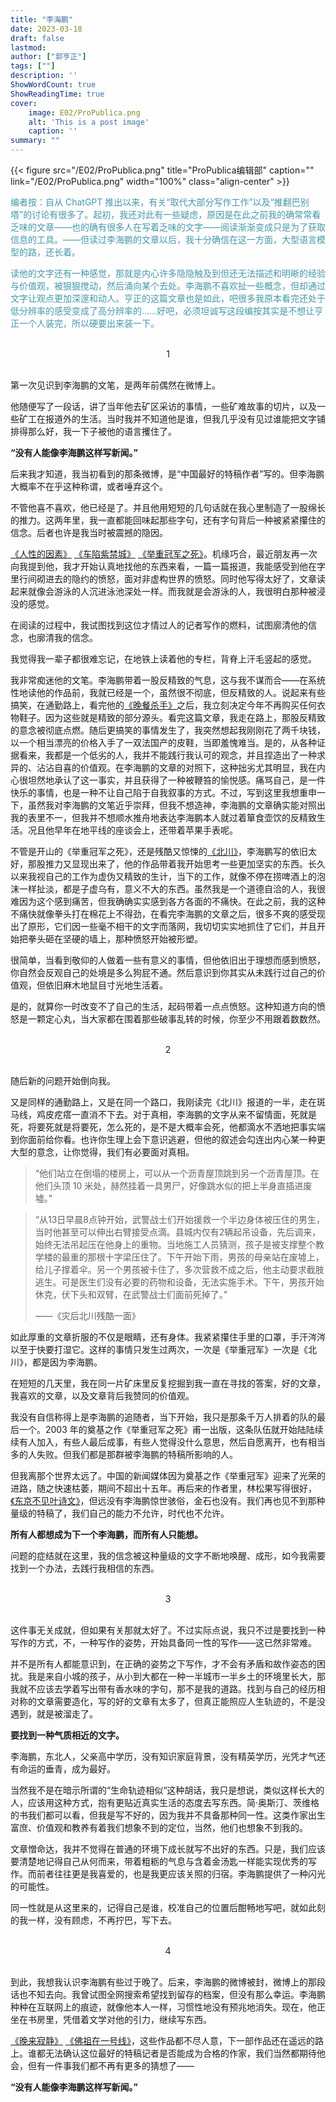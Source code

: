 ```yaml
---
title: "李海鹏"
date: 2023-03-18  
draft: false
lastmod: 
author: ["郭亨正"] 
tags: [""]
description: ''
ShowWordCount: true
ShowReadingTime: true
cover:
    image: E02/ProPublica.png
    alt: 'This is a post image'
    caption: ''
summary: ""
---
```


{{< figure src="/E02/ProPublica.png" title="ProPublica编辑部" caption="" link="/E02/ProPublica.png" width="100%"  class="align-center" >}}


<font color="#4599A9">编者按：自从 ChatGPT 推出以来，有关“取代大部分写作工作”以及“推翻巴别塔”的讨论有很多了。起初，我还对此有一些疑虑，原因是在此之前我的确常常看乏味的文章——也的确有很多人在写着乏味的文字——阅读渐渐变成只是为了获取信息的工具。——但读过李海鹏的文章以后，我十分确信在这一方面，大型语言模型的路，还长着。 </font>

<font color="#4599A9">读他的文字还有一种感觉，那就是内心许多隐隐触及到但还无法描述和明晰的经验与价值观，被狠狠搅动，然后涌向某个去处。李海鹏不喜欢扯一些概念，但却通过文字让观点更加深邃和动人。亨正的这篇文章也是如此，吧很多我原本看完还处于低分辨率的感受变成了高分辨率的......好吧，必须坦诚写这段编按其实是不想让亨正一个人装完，所以硬要出来装一下。 </font><br>
<br>


<center>1</center>
<br>


第一次见识到李海鹏的文笔，是两年前偶然在微博上。

他随便写了一段话，讲了当年他去矿区采访的事情，一些矿难故事的切片，以及一些矿工在报道外的生活。当时我并不知道他是谁，但我几乎没有见过谁能把文字铺排得那么好，我一下子被他的语言攫住了。

**“没有人能像李海鹏这样写新闻。”**

后来我才知道，我当初看到的那条微博，是“中国最好的特稿作者”写的。但李海鹏大概率不在乎这种称谓，或者唾弃这个。

不管他喜不喜欢，他已经是了。并且他用短短的几句话就在我心里制造了一股绵长的推力。这两年里，我一直都能回味起那些字句，还有字句背后一种被紧紧攥住的信念。后者也许是我当时被震撼的隐因。

[《人性的因素》](https://epaper.gmw.cn/sz/html/2011-02/01/nw.D110000sz_20110201_2-10.htm?div=-1) [《车陷紫禁城》](https://mp.weixin.qq.com/s/ORzXMjzfn3pyLeeebsX2fA) [《举重冠军之死》](https://mp.weixin.qq.com/s/5VYWbkGoEDzQUyoUgmTaWQ)。机缘巧合，最近朋友再一次向我提到他，我才开始认真地找他的东西来看，一篇一篇报道，我能感受到他在字里行间砌进去的隐约的愤怒，面对非虚构世界的愤怒。同时他写得太好了，文章读起来就像会游泳的人沉进泳池深处一样。而我就是会游泳的人，我很明白那种被浸没的感觉。

在阅读的过程中，我试图找到这位才情过人的记者写作的燃料，试图廓清他的信念，也廓清我的信念。

我觉得我一辈子都很难忘记，在地铁上读着他的专栏，背脊上汗毛竖起的感觉。

我非常痴迷他的文笔。李海鹏带着一股反精致的气息，这与我不谋而合——在系统性地读他的作品前，我就已经是一个，虽然很不彻底，但反精致的人。说起来有些搞笑，在通勤路上，看完他的[《晚餐杀手》](https://www.99csw.com/book/7/199414.htm)之后，我立刻决定今年不再购买任何衣物鞋子。因为这些就是精致的部分源头。看完这篇文章，我走在路上，那股反精致的意念被彻底点燃。随后更搞笑的事情发生了，我突然想起我刚刚花了两千块钱，以一个相当漂亮的价格入手了一双法国产的皮鞋，当即羞愧难当。是的，从各种证据看来，我都是一个低劣的人，我并不能践行我认可的观念，并且捏造出了一种求异的、沾沾自喜的价值观。在李海鹏的文章的对照下，这种拙劣尤其明显，我在内心很坦然地承认了这一事实，并且获得了一种被鞭笞的愉悦感。痛骂自己，是一件快乐的事情，也是一种不让自己陷于自我叙事的方式。不过，写到这里我想重申一下，虽然我对李海鹏的文笔近乎崇拜，但我不想造神，李海鹏的文章确实能对照出我的表里不一，但我并不想顺水推舟地表达李海鹏本人就过着箪食壶饮的反精致生活。况且他早年在地平线的座谈会上，还带着苹果手表呢。

不管是开山的《举重冠军之死》，还是残酷又惊悚的[《北川》](https://mp.weixin.qq.com/s/XCnqsliBxacIfHg7qSHcCg)，李海鹏写的依旧太好，那股推力又显现出来了，他的作品带着我开始思考一些更加坚实的东西。长久以来我视自己的工作为虚伪又精致的生计，当下的工作，就像不停在捞啤酒上的泡沫一样扯淡，都是子虚乌有，意义不大的东西。虽然我是一个道德自洽的人，我很难因为这个感到痛苦，但我确确实实感到各方各面的不痛快。在此之前，我的这种不痛快就像拳头打在棉花上不得劲，在看完李海鹏的文章之后，很多不爽的感受现出了原形，它们因一些毫不相干的文字而落网，我切切实实地抓住了它们，并且开始把拳头砸在坚硬的墙上，那种愤怒开始被形塑。

很简单，当看到敬仰的人做着一些有意义的事情，但他依旧出于理想而感到愤怒，你自然会反观自己的处境是多么狗屁不通。然后意识到你其实从未践行过自己的价值观，但依旧麻木地鼠目寸光地生活着。

是的，就算你一时改变不了自己的生活，起码带着一点点愤怒。这种知道方向的愤怒是一颗定心丸，当大家都在围着那些破事乱转的时候，你至少不用跟着数数然。<br>
<br>

<center>2</center>
<br>

随后新的问题开始倒向我。

又是同样的通勤路上，又是在同一个路口，我刚读完《北川》报道的一半，走在斑马线，鸡皮疙瘩一直消不下去。对于真相，李海鹏的文字从来不留情面，死就是死，将要死就是将要死，怎么死的，是不是大概率会死，他都滴水不洒地把事实端到你面前给你看。也许你生理上会下意识逃避，但他的叙述会勾连出内心某一种更大型的意念，让你觉得，我们有必要面对真相。

> “他们站立在倒塌的楼房上，可以从一个沥青屋顶跳到另一个沥青屋顶。在他们头顶 10 米处，赫然挂着一具男尸，好像跳水似的把上半身直插进废墟。”

> “从13日早晨8点钟开始，武警战士们开始援救一个半边身体被压住的男生，当时他甚至可以伸出右臂接受点滴。县城内仅有2辆起吊设备，先后调来，始终无法吊起压在他身上的重物。当地施工人员猜测，孩子是被支撑整个教学楼的最重的那根十字梁压住了。下午开始下雨，男孩的母亲站在废墟上，给儿子撑着伞。另一个男孩被卡住了，多次营救不成之后，他主动要求截肢逃生。可是医生们没有必要的药物和设备，无法实施手术。下午，男孩开始休克，伏下头和双臂，在武警战士们面前死掉了。”
> 
> ——《灾后北川残酷一面》

如此厚重的文章折服的不仅是眼睛，还有身体。我紧紧攥住手里的口罩，手汗涔涔以至于快要打湿它。这样的事情只发生过两次，一次是《举重冠军》一次是《北川》，都是因为李海鹏。

在短短的几天里，我在同一片矿床里反复挖掘到我一直在寻找的答案，好的文章，我喜欢的文章，以及文章背后我赞同的价值观。

我没有自信称得上是李海鹏的追随者，当下开始，我只是那条千万人排着的队的最后一个。2003 年的奠基之作《举重冠军之死》甫一出版，这条队伍就开始陆陆续续有人加入，有些人最后成事，有些人觉得没什么意思，然后自愿离开，也有相当多的人失败。但我们都是那群被李海鹏的特稿所影响的人。

但我离那个世界太远了。中国的新闻媒体因为奠基之作《举重冠军》迎来了光荣的进路，随之快速枯萎，期间不超出十五年。再后来的作者里，林松果写得很好，[《东京不见叶诗文》](https://mp.weixin.qq.com/s/9X25oZ0A7zYCmRHGU6DzVA)，但远没有李海鹏惊世骇俗，金石也没有。我们再也见不到那种量级的特稿了，我们自己的能力不允许，时代也不允许。

**所有人都想成为下一个李海鹏，而所有人只能想。**

问题的症结就在这里，我的信念被这种量级的文字不断地唤醒、成形，如今我需要找到一个办法，去践行我相信的东西。<br>
<br>

<center>3</center>
<br>

这件事无关成就，但如果有关那就太好了。不过实际点说，我只不过是要找到一种写作的方式，不，一种写作的姿势，开始具备同一性的写作——这已然非常难。

并不是所有人都能意识到，在正确的姿势之下写作，才不会有矛盾和故作姿态的困扰。我是来自小城的孩子，从小到大都在一种一半城市一半乡土的环境里长大，那我就不应该去学着写出带有香水味的字句，那不是我的道路。找到与自己的经历相对称的文章需要造化，写的好的文章有太多了，但真正能照应人生轨迹的，不是没遇到，就是被溜走了。

**要找到一种气质相近的文字。**

李海鹏，东北人，父亲高中学历，没有知识家庭背景，没有精英学历，光凭才气还有命运的垂青，成为最好。

当然我不是在暗示所谓的“生命轨迹相似“这种胡话，我只是想说，类似这样长大的人，应该用这种方式，抱有更贴近真实生活的态度去写东西。简·奥斯汀、茨维格的书我们都可以看，但我是写不好的，因为我并不具备那种同一性。这类作家出生富庶、价值观和教养有着我们想象不到的定位，当然，他们也想象不到我的。

文章憎命达，我并不觉得在普通的环境下成长就写不出好的东西。只是，我们应该要清楚地记得自己从何而来，带着粗粝的气息与含着金汤匙一样能实现优秀的写作。而前者往往更是我喜爱的，也是我更应该关照的归宿。李海鹏提供了一种闪光的可能性。

同一性就是从这里来的，记得自己是谁，校准自己的位置后酣畅地写吧，就如此刻的我一样，没有顾虑，不再拧巴，写下去。<br>
<br>

<center>4</center>
<br>

到此，我想我认识李海鹏有些过于晚了。后来，李海鹏的微博被封，微博上的那段话也不知去向。我曾试图全网搜索希望找到留存的档案，但没有那么幸运。李海鹏种种在互联网上的痕迹，就像他本人一样，习惯性地没有预兆地消失。现在，他正坐在书房里，凭借着文学对他的引力，继续写东西。

[《晚来寂静》](https://book.douban.com/subject/6718314/) [《佛祖在一号线》](https://book.douban.com/subject/4872671/)，这些作品都不尽人意，下一部作品还在遥远的路上。谁都无法确认这位最好的特稿记者是否能成为合格的作家，我们当然都期待他会，但有一件事我们都不再有更多的猜想了——

**“没有人能像李海鹏这样写新闻。”**











